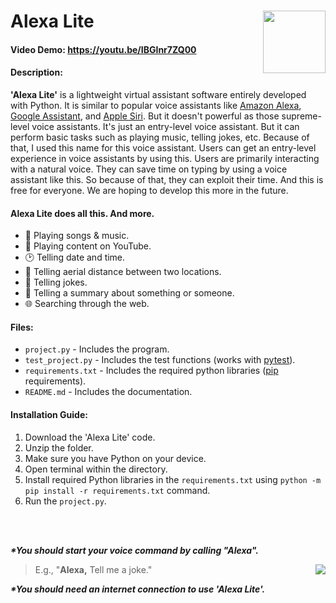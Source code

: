 # Alexa Lite <a href="https://github.com/SinethT/Alexa-Lite"><img align="right" width="100" height="100" src="https://user-images.githubusercontent.com/103297183/190986848-85033ecc-ab14-4974-b3a6-9fd2420362ab.png"></a>
#### Video Demo: https://youtu.be/IBGInr7ZQ00
#### Description:
  
  **'Alexa Lite'** is a lightweight virtual assistant software entirely developed with Python. It is similar to popular voice assistants like [Amazon Alexa](https://developer.amazon.com/alexa), [Google Assistant](https://assistant.google.com/), and [Apple Siri](https://www.apple.com/siri/). But it doesn't powerful as those supreme-level voice assistants. It's just an entry-level voice assistant. But it can perform basic tasks such as playing music, telling jokes, etc. Because of that, I used this name for this voice assistant. Users can get an entry-level experience in voice assistants by using this. Users are primarily interacting with a natural voice. They can save time on typing by using a voice assistant like this. So because of that, they can exploit their time. And this is free for everyone. We are hoping to develop this more in the future.


#### Alexa Lite does all this. And more.
  
  - 🎵 Playing songs & music.
  - 🎥 Playing content on YouTube.
  - 🕑 Telling date and time.
  - 📏 Telling aerial distance between two locations.
  - 🤣 Telling jokes.
  - 🧐 Telling a summary about something or someone.
  - 🌐 Searching through the web.


#### Files:
  
  - `project.py` - Includes the program.
  - `test_project.py` - Includes the test functions (works with [pytest](https://pytest.org/)).
  - `requirements.txt` - Includes the required python libraries ([pip](https://pip.pypa.io/) requirements).
  - `README.md` - Includes the documentation.


#### Installation Guide:
  
  1. Download the 'Alexa Lite' code.
  2. Unzip the folder.
  3. Make sure you have Python on your device.
  4. Open terminal within the directory.
  5. Install required Python libraries in the `requirements.txt` using `python -m pip install -r requirements.txt` command.
  6. Run the `project.py`.


<br>
</br>


***\*You should start your voice command by calling "Alexa".*** 
> E.g., "**Alexa,** Tell me a joke." <a href="https://www.python.org/"><img align="right" src="https://user-images.githubusercontent.com/103297183/190986999-bdc78ba6-bfe5-429e-9c0a-e0e460bb7174.png"></a>

***\*You should need an internet connection to use 'Alexa Lite'.***
